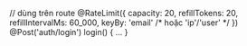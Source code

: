 // dùng trên route
@RateLimit({ capacity: 20, refillTokens: 20, refillIntervalMs: 60_000, keyBy: 'email' /* hoặc 'ip'/'user' */ })
@Post('auth/login')
login() { ... }
